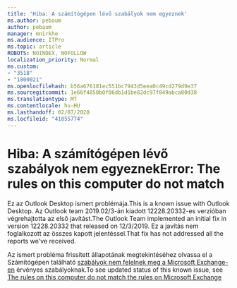 ```yaml
---
title: 'Hiba: A számítógépen lévő szabályok nem egyeznek'
ms.author: pebaum
author: pebaum
manager: mnirkhe
ms.audience: ITPro
ms.topic: article
ROBOTS: NOINDEX, NOFOLLOW
localization_priority: Normal
ms.custom:
- "3518"
- "1800021"
ms.openlocfilehash: b56a676181ec551bc7943d5eea0c49cd279d9e37
ms.sourcegitcommit: 1e66f4850b0f06db1d1be82dc97f849abca80d38
ms.translationtype: MT
ms.contentlocale: hu-HU
ms.lasthandoff: 02/07/2020
ms.locfileid: "41855774"
---
```

# <a name="error-the-rules-on-this-computer-do-not-match"></a><span data-ttu-id="b764b-102">Hiba: A számítógépen lévő szabályok nem egyeznek</span><span class="sxs-lookup"><span data-stu-id="b764b-102">Error: The rules on this computer do not match</span></span>

<span data-ttu-id="b764b-103">Ez az Outlook Desktop ismert problémája.</span><span class="sxs-lookup"><span data-stu-id="b764b-103">This is a known issue with Outlook Desktop.</span></span> <span data-ttu-id="b764b-104">Az Outlook team 2019.02/3-án kiadott 12228.20332-es verzióban végrehajtotta az első javítást.</span><span class="sxs-lookup"><span data-stu-id="b764b-104">The Outlook Team implemented an initial fix in version 12228.20332 that released on 12/3/2019.</span></span> <span data-ttu-id="b764b-105">Ez a javítás nem foglalkozott az összes kapott jelentéssel.</span><span class="sxs-lookup"><span data-stu-id="b764b-105">That fix has not addressed all the reports we've received.</span></span>

<span data-ttu-id="b764b-106">Az ismert probléma frissített állapotának megtekintéséhez olvassa el a Számítógépen található [szabályok nem felelnek meg a Microsoft Exchange-en](https://support.office.com/article/d032e037-b224-429e-b325-633afde9b5f0) érvényes szabályoknak.</span><span class="sxs-lookup"><span data-stu-id="b764b-106">To see updated status of this known issue, see [The rules on this computer do not match the rules on Microsoft Exchange](https://support.office.com/article/d032e037-b224-429e-b325-633afde9b5f0)</span></span>